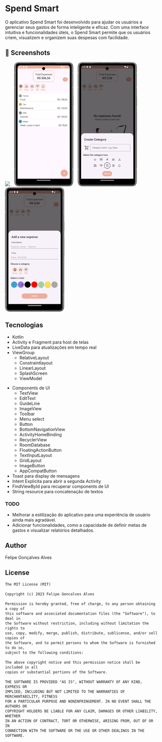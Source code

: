 # Spend Smart

O aplicativo Spend Smart foi desenvolvido para ajudar os usuários a gerenciar seus gastos de forma inteligente e eficaz. Com uma interface intuitiva e funcionalidades úteis, o Spend Smart permite que os usuários criem, visualizem e organizem suas despesas com facilidade.

## :camera_flash: Screenshots
<!-- You can add more screenshots here if you like -->
<img src="/Screenshot_5.png" width="195">&emsp;<img src="/result/Screenshot_4.png" width="195">&emsp;<img src="/result/Screenshot_1.png" width="195"><img src="/result/Screenshot_2.png" width="195">


## Tecnologias
* Kotlin
* Activity e Fragment para host de telas
* LiveData para atualizações em tempo real
* ViewGroup
    * RelativeLayout
    * Constraintlayout
    * LinearLayout
    * SplashScreen
    * ViewModel
- Components de UI
    - TextView
    - EditText
    - GuideLine
    - ImageView
    - Toolbar
    - Menu select
    - Button
    - BottomNavigationView
    - ActivityHomeBinding
    - RecyclerView
    - RoomDatabase
    - FloatingActionButton
    - TextInputLayout
    - GridLayout
    - ImageButton
    - AppCompatButton
- Toast para display de mensagens
- Intent Explicita para abrir a segunda Activity
- FindViewById para recuperar components de UI
- String resource para concatenação de textos


### TODO
- Melhorar a estilização do aplicativo para uma experiência de usuário ainda mais agradável.
- Adicionar funcionalidades, como a capacidade de definir metas de gastos e visualizar relatórios detalhados.


## Author
Felipe Gonçalves Alves 

## License
```
The MIT License (MIT)

Copyright (c) 2023 Felipe Goncalves Alves

Permission is hereby granted, free of charge, to any person obtaining a copy of
this software and associated documentation files (the "Software"), to deal in
the Software without restriction, including without limitation the rights to
use, copy, modify, merge, publish, distribute, sublicense, and/or sell copies of
the Software, and to permit persons to whom the Software is furnished to do so,
subject to the following conditions:

The above copyright notice and this permission notice shall be included in all
copies or substantial portions of the Software.

THE SOFTWARE IS PROVIDED "AS IS", WITHOUT WARRANTY OF ANY KIND, EXPRESS OR
IMPLIED, INCLUDING BUT NOT LIMITED TO THE WARRANTIES OF MERCHANTABILITY, FITNESS
FOR A PARTICULAR PURPOSE AND NONINFRINGEMENT. IN NO EVENT SHALL THE AUTHORS OR
COPYRIGHT HOLDERS BE LIABLE FOR ANY CLAIM, DAMAGES OR OTHER LIABILITY, WHETHER
IN AN ACTION OF CONTRACT, TORT OR OTHERWISE, ARISING FROM, OUT OF OR IN
CONNECTION WITH THE SOFTWARE OR THE USE OR OTHER DEALINGS IN THE SOFTWARE.
```
